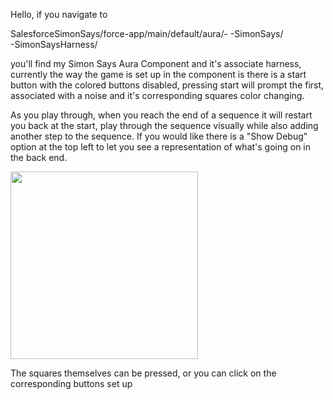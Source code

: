 Hello, if you navigate to

SalesforceSimonSays/force-app/main/default/aura/-
                                                -SimonSays/  
                                                -SimonSaysHarness/

you'll find my Simon Says Aura Component and it's associate harness, currently the way the game is set up in the component is there is a start button with the colored buttons disabled, pressing start will prompt the first, associated with a noise and it's corresponding squares color changing. 

As you play through, when you reach the end of a sequence it will restart you back at the start, play through the sequence visually while also adding another step to the sequence. If you would like there is a "Show Debug" option at the top left to let you see a representation of what's going on in the back end. 

<img src="https://gyazo.com/e3f7cda19c7ac1fd6277c4aabad29a7c.gif" width="300">


The squares themselves can be pressed,
or you can click on the corresponding buttons set up
